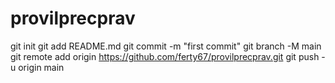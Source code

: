 # provilprecprav
git init
git add README.md
git commit -m "first commit"
git branch -M main
git remote add origin https://github.com/ferty67/provilprecprav.git
git push -u origin main
